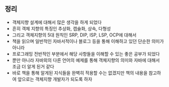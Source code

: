 ## 정리
- 객체지향 설계에 대해서 많은 생각을 하게 되었다
- 흔히 객체 지향의 특징인 추상화, 캡슐화, 상속, 다형성
- 그리고 객체지향의 5대 원칙인 SRP, DIP, ISP, LSP, OCP에 대해서
- 책을 읽으며 일반적인 자바서적이나 블로그 등을 통해 이해하고 있던 단순한 의미가 아니라
- 프로그래밍 전반적인 부분에서 해당 사항들을 이해할 수 있는 좋은 공부가 되었다
- 뿐만 아니라 자바외의 다른 언어의 예제를 통해 객체지향의 의미와 자바에 대해서 조금 더 알게 된거 같다
- 바로 책을 통해 알게된 지식들을 완벽히 적용할 수는 없겠지만 책의 내용을 참고하여 앞으로는 객체지향 개발자가 되도록 하자